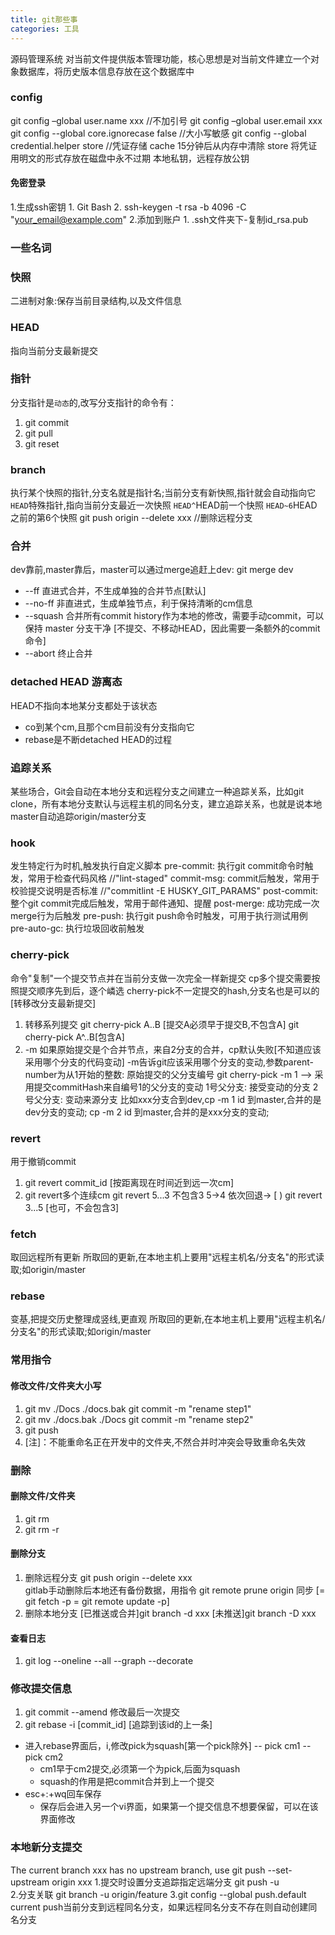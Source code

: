 ```yaml
---
title: git那些事
categories: 工具
---
```

源码管理系统
对当前文件提供版本管理功能，核心思想是对当前文件建立一个对象数据库，将历史版本信息存放在这个数据库中

### config
git config –global user.name xxx      //不加引号
git config –global user.email xxx
git config --global core.ignorecase false  //大小写敏感
git config --global credential.helper store  //凭证存储  cache 15分钟后从内存中清除 store 将凭证用明文的形式存放在磁盘中永不过期
本地私钥，远程存放公钥
#### 免密登录
1.生成ssh密钥
    1. Git Bash
    2. ssh-keygen -t rsa -b 4096 -C "your_email@example.com"
2.添加到账户
    1. .ssh文件夹下-复制id_rsa.pub 


### 一些名词
### 快照
二进制对象:保存当前目录结构,以及文件信息

### HEAD
指向当前分支最新提交

### 指针
分支指针是`` 动态 ``的,改写分支指针的命令有：
1. git commit
2. git pull
3. git reset 

### branch
执行某个快照的指针,分支名就是指针名;当前分支有新快照,指针就会自动指向它
`` HEAD ``特殊指针,指向当前分支最近一次快照 
`` HEAD^ ``HEAD前一个快照 
`` HEAD~6 ``HEAD之前的第6个快照 
git push origin --delete xxx  //删除远程分支

<!--more-->
### 合并
dev靠前,master靠后，master可以通过merge追赶上dev: git merge dev 
- --ff 直进式合并，不生成单独的合并节点[默认]
- --no-ff 非直进式，生成单独节点，利于保持清晰的cm信息
- --squash 合并所有commit history作为本地的修改，需要手动commit，可以保持 master 分支干净
  [不提交、不移动HEAD，因此需要一条额外的commit命令]
- --abort 终止合并

### detached HEAD 游离态
HEAD不指向本地某分支都处于该状态
- co到某个cm,且那个cm目前没有分支指向它
- rebase是不断detached HEAD的过程

### 追踪关系
某些场合，Git会自动在本地分支和远程分支之间建立一种追踪关系，比如git clone，所有本地分支默认与远程主机的同名分支，建立追踪关系，也就是说本地master自动追踪origin/master分支
 
### hook
发生特定行为时机,触发执行自定义脚本
pre-commit: 执行git commit命令时触发，常用于检查代码风格  //"lint-staged"
commit-msg: commit后触发，常用于校验提交说明是否标准  //"commitlint -E HUSKY_GIT_PARAMS"
post-commit: 整个git commit完成后触发，常用于邮件通知、提醒
post-merge: 成功完成一次 merge行为后触发
pre-push: 执行git push命令时触发，可用于执行测试用例
pre-auto-gc: 执行垃圾回收前触发

### cherry-pick
命令"复制"一个提交节点并在当前分支做一次完全一样新提交
cp多个提交需要按照提交顺序先到后，逐个嶙选
cherry-pick不一定提交的hash,分支名也是可以的[转移改分支最新提交]
1. 转移系列提交 git cherry-pick A..B [提交A必须早于提交B,不包含A]   git cherry-pick A^..B[包含A] 
2. -m
   如果原始提交是个合并节点，来自2分支的合并，cp默认失败[不知道应该采用哪个分支的代码变动]
   -m告诉git应该采用哪个分支的变动,参数parent-number为从1开始的整数: 原始提交的父分支编号
   git cherry-pick -m 1 <commitHash> --> 采用提交commitHash来自编号1的父分支的变动
   1号父分支: 接受变动的分支
   2号父分支: 变动来源分支
   比如xxx分支合到dev,cp -m 1 id 到master,合并的是dev分支的变动; cp -m 2 id 到master,合并的是xxx分支的变动;
  

### revert
用于撤销commit
1. git revert commit_id  [按距离现在时间近到远一次cm]
2. git revert多个连续cm
    git revert 5...3  不包含3   5->4 依次回退-> [ )
    git revert 3...5 [也可，不会包含3]

### fetch
取回远程所有更新
所取回的更新,在本地主机上要用"远程主机名/分支名"的形式读取;如origin/master

### rebase 
变基,把提交历史整理成竖线,更直观
所取回的更新,在本地主机上要用"远程主机名/分支名"的形式读取;如origin/master

### 常用指令
#### 修改文件/文件夹大小写
1. git mv ./Docs ./docs.bak  git commit -m "rename step1"
2. git mv ./docs.bak ./Docs git commit -m "rename step2"   
3. git push
4. [注]：不能重命名正在开发中的文件夹,不然合并时冲突会导致重命名失效

### 删除
#### 删除文件/文件夹 
1. git rm  
2. git rm -r

#### 删除分支
1. 删除远程分支 git push origin --delete xxx  
    gitlab手动删除后本地还有备份数据，用指令 git remote prune origin 同步 
    [= git fetch -p = git remote update -p]
2. 删除本地分支 
    [已推送或合并]git branch -d xxx
    [未推送]git branch -D xxx
  
#### 查看日志
1. git log --oneline --all --graph --decorate

### 修改提交信息
1. git commit --amend  修改最后一次提交
2. git rebase -i [commit_id]   [追踪到该id的上一条]
- 进入rebase界面后，i,修改pick为squash[第一个pick除外] 
  -- pick cm1
  -- pick cm2
  * cm1早于cm2提交,必须第一个为pick,后面为squash
  * squash的作用是把commit合并到上一个提交
- esc+:+wq回车保存
  * 保存后会进入另一个vi界面，如果第一个提交信息不想要保留，可以在该界面修改

### 本地新分支提交
The current branch xxx has no upstream branch, use git push --set-upstream origin xxx
1.提交时设置分支追踪指定远端分支 git push -u  
2.分支关联 git branch -u origin/feature
3.git config --global push.default current  push当前分支到远程同名分支，如果远程同名分支不存在则自动创建同名分支